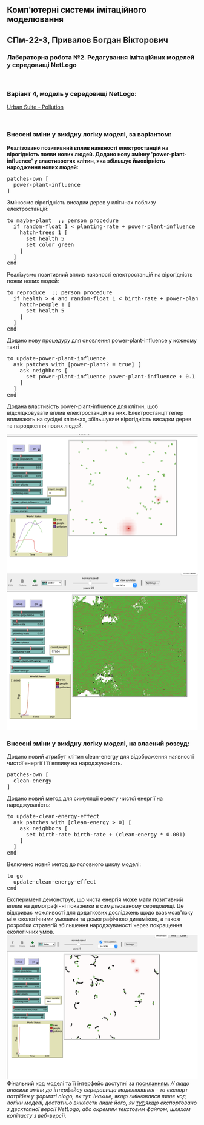 ## Комп'ютерні системи імітаційного моделювання
## СПм-22-3, **Привалов Богдан Вікторович**
### Лабораторна робота №**2**. Редагування імітаційних моделей у середовищі NetLogo

<br>

### Варіант 4, модель у середовищі NetLogo:
[Urban Suite - Pollution](http://www.netlogoweb.org/launch#http://www.netlogoweb.org/assets/modelslib/Curricular%20Models/Urban%20Suite/Urban%20Suite%20-%20Pollution.nlogo)

<br>

### Внесені зміни у вихідну логіку моделі, за варіантом:

**Реалізовано позитивний вплив наявності електростанцій на вірогідність появи нових людей. Додано нову змінну 'power-plant-influence' у властивостях клітин, яка збільшує ймовірність народження нових людей:**


<pre>
patches-own [
  power-plant-influence
]
</pre>
Змінюємо вірогідність висадки дерев у клітинах поблизу електростанцій:
<pre>
to maybe-plant  ;; person procedure
  if random-float 1 < planting-rate + power-plant-influence [
    hatch-trees 1 [
      set health 5
      set color green
    ]
  ]
end
</pre>
Реалізуємо позитивний вплив наявності електростанцій на вірогідність появи нових людей:
<pre>
to reproduce  ;; person procedure
  if health > 4 and random-float 1 < birth-rate + power-plant-influence [
    hatch-people 1 [
      set health 5
    ]
  ]
end
</pre>
Додано нову процедуру для оновлення power-plant-influence у кожному такті
<pre>
to update-power-plant-influence
  ask patches with [power-plant? = true] [
    ask neighbors [
      set power-plant-influence power-plant-influence + 0.1
    ]
  ]
end
</pre>
Додана властивість power-plant-influence для клітин, щоб відслідковувати вплив електростанцій на них. Електростанції тепер впливають на сусідні клітинах, збільшуючи вірогідність висадки дерев та народження нових людей.


![Скріншот моделі в процесі симуляції](default.png)
![Скріншот моделі в процесі симуляції](influence.png)

### Внесені зміни у вихідну логіку моделі, на власний розсуд:
Додано новий атрибут клітин clean-energy для відображення наявності чистої енергії і її впливу на народжуваність.

<pre>
patches-own [
  clean-energy
]
</pre>
Додано новий метод для симуляції ефекту чистої енергії на народжуваність:
<pre>
to update-clean-energy-effect
  ask patches with [clean-energy > 0] [
    ask neighbors [
      set birth-rate birth-rate + (clean-energy * 0.001)
    ]
  ]
end
</pre>
Велючено новий метод до головного циклу моделі:
<pre>
to go
  update-clean-energy-effect
end
</pre>
Експеримент демонструє, що чиста енергія може мати позитивний вплив на демографічні показники в симульованому середовищі. Це відкриває можливості для додаткових досліджень щодо взаємозв'язку між екологічними умовами та демографічною динамікою, а також розробки стратегій збільшення народжуваності через покращення екологічних умов.
![Скріншот моделі в процесі симуляції](clean-energy.png)
Фінальний код моделі та її інтерфейс доступні за [посиланням](model.nlogo). *// якщо вносили зміни до інтерфейсу середовища моделювання - то експорт потрібен у форматі nlogo, як тут. Інакше, якщо змінювався лише код логіки моделі, достатньо викласти лише його, як [тут](model-code.html),якщо експортовано з десктопної версії NetLogo, або окремим текстовим файлом, шляхом копіпасту з веб-версії*.
<br>

